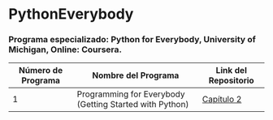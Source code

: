# PythonEverybody
### Programa especializado: Python for Everybody, University of Michigan, Online: Coursera.

| Número de Programa | Nombre del Programa | Link del Repositorio |
|--------------------|---------------------|----------------------|
| 1 | Programming for Everybody (Getting Started with Python) | [Capítulo 2](https://github.com/jairomqcode/PythonEverybody/tree/main/Programming%20for%20Everybody%20(Getting%20Started%20with%20Python)/Cap%C3%ADtulo2) |
